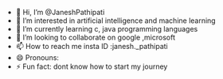 - 👋 Hi, I’m @JaneshPathipati
- 👀 I’m interested in artificial intelligence and machine learning
- 🌱 I’m currently learning c, java programming languages
- 💞️ I’m looking to collaborate on google ,microsoft
- 📫 How to reach me insta ID :janesh._pathipati
- 😄 Pronouns: 
- ⚡ Fun fact: dont know how to start my journey

<!---
JaneshPathipati/JaneshPathipati is a ✨ special ✨ repository because its `README.md` (this file) appears on your GitHub profile.
You can click the Preview link to take a look at your changes.
--->
